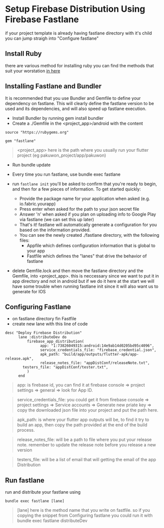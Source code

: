 # Setup Firebase Distribution Using Firebase Fastlane

if your project template is already having fastlane directory with it's child you can jump straigh into "Configure fastlane"

## Install Ruby

there are various method for installing ruby you can find the methods that suit your worstation
[in here](https://www.ruby-lang.org/en/documentation/installation/#managers)

## Installing Fastlane and Bundler

It is recommended that you use Bundler and Gemfile to define your dependency on fastlane. This will clearly define the fastlane version to be used and its dependencies, and will also speed up fastlane execution.

- Install Bundler by running gem install bundler
- Create a ./Gemfile in the <project_app>/android with the content

```
source "https://rubygems.org"

gem "fastlane"
```

> <project_app> here is the path where you usually run your flutter project (eg pakuwon_project/app/pakuwon)

- Run bundle update
- Every time you run fastlane, use bundle exec fastlane <laneMethodName>
- run `fastlane init` you'll be asked to confirm that you're ready to begin, and then for a few pieces of information. To get started quickly:

  - Provide the package name for your application when asked (e.g. io.fabric.yourapp)
  - Press enter when asked for the path to your json secret file
  - Answer 'n' when asked if you plan on uploading info to Google Play via fastlane (we can set this up later)
  - That's it! fastlane will automatically generate a configuration for you based on the information provided.
  - You can see the newly created ./fastlane directory, with the following files:
    - Appfile which defines configuration information that is global to your app
    - Fastfile which defines the "lanes" that drive the behavior of fastlane

- delete Gemfile.lock and then move the fastlane directory and the Gemfile, into <project_app>. this is neccessary since we want to put it in app directory and not in android but if we do it here at the start we will have some trouble when running fastlane init since it will also want us to generate for IOS

## Configuring Fastlane

- on fastlane directory fin Fastfile
- create new lane with this line of code

```
desc "Deploy Firebase Distribution"
      lane :distributeDev do
          firebase_app_distribution(
                app: "1:73826049315:android:14e9ab14d0205bd95c4096",
                service_credentials_file: "firebase_credential.json",
                apk_path: "build/app/outputs/flutter-apk/app-release.apk",
                release_notes_file: "appDistConf/releaseNote.txt",
		testers_file: "appDistConf/tester.txt",
          )
      end

```

> app: is firebase id, you can find it at firebase console => project settings => general => look for App ID.

> service_credentials_file: you could get it from firebase console => project settings => Service accounts => Generate new priate key => copy the downloaded json file into your project and put the path here.

> apk_path: is where your flutter app outputs will be, to find it try to build an app, then copy the path provided at the end of the build process.

> release_notes_file: will be a path to file where you put your release note. remember to update the release note before you release a new version

> testers_file: will be a list of email that will getting the email of the app Distribution

## Run fastlane

run and distribute your fastlane using

```
bundle exec fastlane [lane]
```

> [lane] here is the method name that you write on fastfile. so if you copying the snippet from Configuring fastlane you could run it with
> bundle exec fastlane distributeDev

